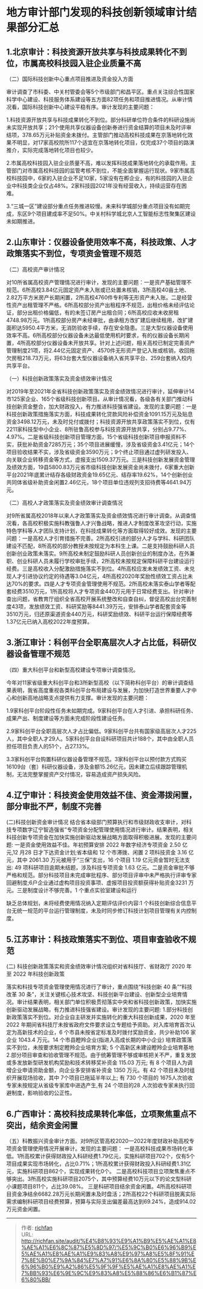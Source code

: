# 地方审计部门发现的科技创新领域审计结果部分汇总

## 1.北京审计：科技资源开放共享与科技成果转化不到位，市属高校科技园入驻企业质量不高

（二）国际科技创新中心重点项目推进及资金投入方面

审计调查了市科委、中关村管委会等5个市级部门和昌平区。重点关注综合性国家科学中心建设、科技服务体系建设等五方面82项任务和项目推进情况。从审计情况看，国际科技创新中心建设平稳有序。审计发现的主要问题：

1.科技资源开放共享与科技成果转化不到位。部分科研单位符合条件的科研设施尚未实现开放共享；21个使用共享仪器设备创新券进行资金结算的项目未及时评审结项，378.65万元补贴资金未拨付。主管部门推动高校科技成果在京落地转化效果不明显，对17家高校院所117个适宜在京落地转化项目，仅完成37个项目的路演推介，实际完成落地转化项目也较少。

2.市属高校科技园入驻企业质量不高，难以发挥科技成果落地转化的承载作用。主管部门对市属高校科技园的监管考核不到位，不能全面掌握运行现状。9家市属高校科技园中，6家的入驻企业不足10家，5家没有在孵企业，有的科技园的入驻企业中科技类企业仅占48%。2家科技园2021年没有经营收入，持续运营存在困难。

3.“三城一区”建设部分重点任务推进较慢。未来科学城部分重点项目没有如期完成，东区9个项目建成率不足50%。中关村科学城北京人工智能标志性聚集区建设未如期推进。

## 2.山东审计：仪器设备使用效率不高，科技政策、人才政策落实不到位，专项资金管理不规范

（二）高校资产审计情况

对10所省属高校资产管理情况进行审计，发现的主要问题：一是资产基础管理不规范。6所高校3.84亿元固定资产未入账或已处置未核销，3所高校40亩土地、2.82万平方米房产长期闲置，2所高校4760件专利等无形资产未入账。二是经营性资产出租管理不严格。6所高校部分资产出租程序不规范，出租价格未经评估论证，部分出租价格偏低，有的未签订房产出租合同；6所高校应收未收房租4748.98万元。1所高校部分房产未经审批，由承租方改扩建后继续租用，改扩建面积达5950.4平方米，无消防验收手续，存在安全隐患。三是大型仪器设备使用效率不高。6所高校部分仪器设备未达最低使用机时要求，有的仪器设备长期闲置，4所高校部分仪器设备未开放共享。针对上述问题，相关高校已制定完善资产管理制度21项，将2.44亿元固定资产、4570件无形资产登记入账或核销，收回拖欠房租218.73万元，将63台套大型仪器设备纳入省共享平台、259台套纳入校内共享平台。

（一）科技创新政策落实及资金绩效审计情况

对2019年至2021年全省科技创新政策落实及资金绩效情况进行审计，延伸审计14市125家企业、165个省级科技创新项目。从审计情况看，各级各有关部门推动科技创新资金整合，加大财政投入，有力推进科技强省建设。发现的主要问题：一是科技创新政策措施落实方面，科技成果转化贷款风险补偿资金1091.15万元及贴息资金3498.12万元，未及时兑付或拨付；科技资源开放共享政策落实不到位，仅有2211家科技型中小企业、8所驻鲁高校参与科技资源开放共享，分别占9.77%、4.97%。二是省级科技创新项目管理方面，15个省级科技创新项目申报资料不实，获批补助资金7285万元；35个项目进展缓慢，涉及省级资金3.41亿元；14个项目验收结果不实，涉及省级资金3590万元；9个终止项目通过虚列研发投入、向关联企业转移资金等方式，虚报支出1509.37万元。三是科技创新发展资金管理及绩效方面，19县5800.83万元省市级科技创新发展资金尚未拨付，6家重大创新平台2021年底累计结存各级财政资金19.65亿元、结存率19.62%，14个创新创业共同体省级补助资金闲置2.46亿元，18个项目单位违规列支招待费等4641.94万元。

（二）高校人才政策落实及资金绩效审计调查情况

对9所省属高校2018年以来人才政策落实及资金绩效情况进行审计调查。从调查情况看，各高校积极实施科教强鲁人才兴鲁战略，推进人才制度改革攻坚行动，实施特色学科等人才团队支持计划，在科技成果转化等方面取得较好成效。发现的主要问题：一是高校人才引育措施不完善。2所高校引进的部分人才与学科、科研团队建设不匹配，8所高校的部分教授未按规定为本科生上课。二是支持鼓励科研人员创新创业政策未落实。9所高校未制定鼓励科研人员创新创业的制度办法，在外兼职、创业科研人员未履行学校审批手续，2所高校未按规定保障科研平台建设运行经费。三是高校收入分配激励措施落实不到位。4所高校应发未发绩效工资、未兑现人才引进协议约定的待遇等3.04亿元，4所高校2020年奖励性绩效工资占比未达70%的要求。四是人才专项资金管理使用不规范。2所高校未落实泰山学者等配套经费3510万元，1所高校将人才专项资金440万元用于日常经费支出。针对审计查出问题，省教育厅组织全省高校开展系统整改和自查自纠，督促高校出台完善制度43项，发放绩效工资、科研奖励等8441.39万元，安排泰山学者配套资金等3510万元，归还原渠道资金440万元，科研奖励绩效、科研平台运行保障经费等1.37亿元已纳入高校2022年度预算。

## 3.浙江审计：科创平台全职高层次人才占比低，科研仪器设备管理不规范

（四）重大科创平台和新型高校建设专项审计调查情况。

今年对11家省级重大科创平台和3所新型高校（以下简称科创平台）的审计调查结果表明，我省高度重视各类科创平台布局建设与发展，为加快打造世界重要人才中心和创新高地战略支点提供有力支撑。审计发现的主要问题：

1.9家科创平台阶段性任务未如期完成。9家科创平台在人才引进、承担科研任务、成果产出、制度建设等方面未完成阶段性建设任务。

2.9家科创平台全职高层次人才占比偏低。9家科创平台共有国家级高层次人才225人，其中全职人才29人。5家科创平台自设科研项目共计188个，其中由全职人员担任项目负责人的51个，占27.13%。

3.3家科创平台购置科研仪器设备管理不规范。3家科创平台以预付款方式购买16109台（套）科研仪器设备，涉及金额15.26亿元，因未建立后续跟踪管理机制，无法完整掌握资产交付情况，容易造成资产损失风险。

## 4.辽宁审计：科技资金使用效益不佳、资金滞拨闲置，部分审批不严，制度不完善

(二)科技创新资金审计情况
结合省本级部门预算执行和市级财政收支审计，对科技专项数字辽宁智造强省”专项资金分配管理使用情况进行审计。结果表明，相关科技创新专项资金在加快实施创新驱动发展战略方面取得积极进展。发现的主要问题: 一是资金使用效益不佳。年初预算安排 2022 年数字经济专项资金 2.50 亿元,12 月28 日才下达资金计划;省本级和 12 个市滞拨、闲置 2 项科技资金 3.16 亿元，其中 2061.30 万元被用于“三保”支出，16 个项目 1.19 亿元资金暂时无法支出: 49 项科研项目逾期未结题，涉及科技专项资金 1.63 亿元。二是资金审批不够严格和规范。部分科技项目未完成审批程序、部分项目评审中未严格执行评审专家回避制度;6户企业通过虚构项目投资事项、虚报项目投资额获得补贴资金3231 万元。三是制度设计不够完善。1 个重点实验室建设和运行

缺乏总体规划，未将经费使用情况纳入定期评估评价内容:1 个科技创新综合信息平台无统一规范的平台运行管理制度，未及时同步修订科技计划项目管理有关内控制度。

## 5.江苏审计：科技政策落实不到位、项目审查验收不规范

(二) 科技创新政策落实和资金绩效审计情况组织对省科技厅、省财政厅 2020 年至 2022 年科技创新政策

落实和科技专项资金管理使用情况进行了审计，重点围绕“科技创新 40 条”“科技改革 30 条”，关注关键核心技术攻坚、科技创新平台建设、创新型企业培育情况。审计结果表明，相关部门单位积极贯彻落实中央和省科技创新政策，加快实施创新驱动发展战略，有力推进科技强省建设。审计发现的主要问题:
1.部分科技创新政策落实不到位。对企业自主研发并实施转化的重大科技创新成果，2020 年至 2022 年期间省科技厅未按省政府文件要求设立专题给予资助。对入库培育首次认定为高新技术的企业，6 个市县未按省定标准及时拨付奖励资金，共少补助106 家企业 1043.4 万元。14 个市县瞪羚企业(指进入高成长期的中小企业) 培育政策落实不到位，未按要求制定瞪羚企业培育方案; 5 个高新区未建设瞪羚企业培育基地
2.部分项目审查和验收管理不规范。由于统筹管理不够或审核把关不严，重复发放或多发放新型研发机构奖励和技术转移奖补资金 115.03 万元; 有 8 个项目人为调增企业申请资助金额，向企业多安排省补资金 1350 万元。有 42 个项目未及时组织开展现场验收，其中 7个项目已拖延半年以上; 有 730 个项目的 1675人次验收专家未按规定从省级专家库中进选产生,有 24 个项目的28 人次验收专家未执行回避制度，影响验收的公正性。

## 6.广西审计：高校科技成果转化率低，立项聚焦重点不突出，结余资金闲置

（五）科教振兴资金审计方面。对9所区管高校2020—2022年度财政补助高校专项资金管理使用情况开展审计。发现的主要问题：
一是高校科技成果市场转化率低。1所高校累计获得财政投入科研经费1.79亿元，实施科研项目702个，仅有5个项目成果实现市场转化，占比0.71%；1所高校累计获得财政投入科研经费1.31亿元，实施科研项目862个，实现成果转化0个。
二是高校科技项目立项聚焦重点不够突出。3所高校实施科研项目2075个，其中预算经费10万元以下的论文型科研小课题项目811个，占比39.08%。
三是科研项目结余资金闲置。4所高校科研项目资金净结余6682.28万元长期闲置未及时盘活；2所高校22个科研项目脱离实际需求编制科研项目经费预算，预算与实际支出偏差最高达到69.24%，造成914.02万元资金闲置。

---

> 作者: [richfan](https://richfan.site/)  
> URL: http://richfan.site/audit/%E4%B8%93%E9%A1%B9%E5%AE%A1%E8%AE%A1%E6%8C%87%E5%8D%97/%E5%9C%B0%E6%96%B9%E5%AE%A1%E8%AE%A1%E9%83%A8%E9%97%A8%E5%8F%91%E7%8E%B0%E7%9A%84%E7%A7%91%E6%8A%80%E5%88%9B%E6%96%B0%E9%A2%86%E5%9F%9F%E5%AE%A1%E8%AE%A1%E7%BB%93%E6%9E%9C%E9%83%A8%E5%88%86%E6%B1%87%E6%80%BB/  

